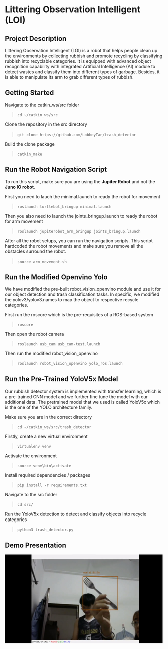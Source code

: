 # Littering Observation Intelligent (LOI)

## Project Description

Littering Observation Intelligent (LOI) is a robot that helps people clean up the environments by collecting rubbish and promote recycling by classifying rubbish into recyclable categories. It is equipped with advanced object recognition capability with integrated Artificial Intelligence (AI) module to detect wastes and classify them into different types of garbage. Besides, it is able to manipulate its arm to grab different types of rubbish.

## Getting Started

Navigate to the catkin_ws/src folder

> `cd ~/catkin_ws/src`

Clone the repository in the src directory

> `git clone https://github.com/LobbeyTan/trash_detector`

Build the clone package

> `catkin_make`

## Run the Robot Navigation Script

To run this script, make sure you are using the **Jupiter Robot** and not the **Juno IO robot**.

First you need to lauch the minimal.launch to ready the robot for movement

> `roslaunch turtlebot_bringup minimal.launch`

Then you also need to launch the joints_bringup.launch to ready the robot for arm movement

> `roslaunch jupiterobot_arm_bringup joints_bringup.launch`

After all the robot setups, you can run the navigation scripts. This script hardcoded the robot movements and make sure you remove all the obstacles surround the robot.

> `source arm_movement.sh`

## Run the Modified Openvino Yolo

We have modified the pre-built robot_vision_openvino module and use it for our object detection and trash classification tasks. In specific, we modified the yolov3/yolov3.names to map the object to respective recycle categories.

First run the roscore which is the pre-requisites of a ROS-based system

> `roscore`

Then open the robot camera

> `roslaunch usb_cam usb_cam-test.launch`

Then run the modified robot_vision_openvino

> `roslaunch robot_vision_openvino yolo_ros.launch`

## Run the Pre-Trained YoloV5x Model

Our rubbish detector system is implemented with transfer learning, which is a pre-trained CNN model and we further fine tune the model with our additional data. The pretrained model that we used is called YoloV5x which is the one of the YOLO architecture family.

Make sure you are in the correct directory

> `cd ~/catkin_ws/src/trash_detector`

Firstly, create a new virtual environment

> `virtualenv venv`

Activate the environment

> `source venv\bin\activate`

Install required dependencies / packages

> `pip install -r requirements.txt`

Navigate to the src folder

> `cd src/`

Run the YoloV5x detection to detect and classify objects into recycle categories

> `python3 trash_detector.py`

## Demo Presentation

[<img src="screenshot/detection.jpg">](https://drive.google.com/file/d/16eHE4CqN81ozgB1VQ0a1EjPv4qGrF031/view?usp=sharing "LOI Demo Presentation")
